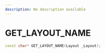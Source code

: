 ```yaml
---
description: No description available 
---
```


# GET_LAYOUT_NAME

```cpp
const char* GET_LAYOUT_NAME(Layout _Layout);
```